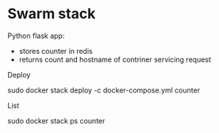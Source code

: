 # Swarm stack

Python flask app:
- stores counter in redis
- returns count and hostname of contriner servicing request

Deploy

sudo docker stack deploy -c docker-compose.yml counter

List

sudo docker stack ps counter


